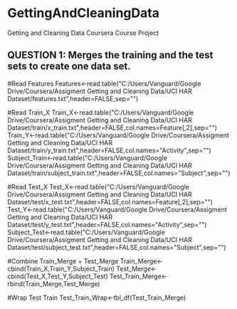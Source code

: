 # GettingAndCleaningData
Getting and Cleaning Data Coursera Course Project

##    QUESTION 1:  Merges the training and the test sets to create one data set.
#Read Features
Features<-read.table("C:/Users/Vanguard/Google Drive/Coursera/Assigment Getting and Cleaning Data/UCI HAR Dataset/features.txt",header=FALSE,sep="")

#Read Train_X
Train_X<-read.table("C:/Users/Vanguard/Google Drive/Coursera/Assigment Getting and Cleaning Data/UCI HAR Dataset/train/x_train.txt",header=FALSE,col.names=Feature[,2],sep="")
Train_Y<-read.table("C:/Users/Vanguard/Google Drive/Coursera/Assigment Getting and Cleaning Data/UCI HAR Dataset/train/y_train.txt",header=FALSE,col.names="Activity",sep="")
Subject_Train<-read.table("C:/Users/Vanguard/Google Drive/Coursera/Assigment Getting and Cleaning Data/UCI HAR Dataset/train/subject_train.txt",header=FALSE,col.names="Subject",sep="")

#Read Test_X
Test_X<-read.table("C:/Users/Vanguard/Google Drive/Coursera/Assigment Getting and Cleaning Data/UCI HAR Dataset/test/x_test.txt",header=FALSE,col.names=Feature[,2],sep="")
Test_Y<-read.table("C:/Users/Vanguard/Google Drive/Coursera/Assigment Getting and Cleaning Data/UCI HAR Dataset/test/y_test.txt",header=FALSE,col.names="Activity",sep="")
Subject_Test<-read.table("C:/Users/Vanguard/Google Drive/Coursera/Assigment Getting and Cleaning Data/UCI HAR Dataset/test/subject_test.txt",header=FALSE,col.names="Subject",sep="")

#Combine Train_Merge + Test_Merge
Train_Merge<-cbind(Train_X,Train_Y,Subject_Train)
Test_Merge<-cbind(Test_X,Test_Y,Subject_Test)
Test_Train_Merge<-rbind(Train_Merge,Test_Merge)

#Wrap Test Train
Test_Train_Wrap<-tbl_df(Test_Train_Merge)